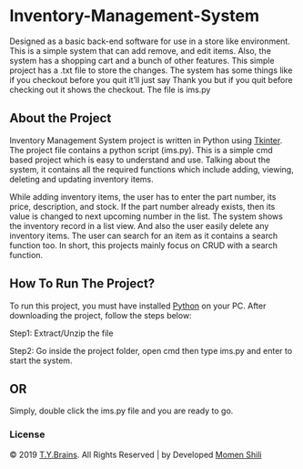 # Inventory-Management-System

Designed as a basic back-end software for use in a store like environment. This is a simple system that can add remove, and edit items. Also, the system has a shopping cart and a bunch of other features. This simple project has a .txt file to store the changes. The system has some things like if you checkout before you quit it’ll just say Thank you but if you quit before checking out it shows the checkout. The file is ims.py

## About the Project
Inventory Management System project is written in Python using [Tkinter](http://www.tucows.com/preview/10029/TkInter). The project file contains a python script (ims.py). This is a simple cmd based project which is easy to understand and use. Talking about the system, it contains all the required functions which include adding, viewing, deleting and updating inventory items.

While adding inventory items, the user has to enter the part number, its price, description, and stock. If the part number already exists, then its value is changed to next upcoming number in the list. The system shows the inventory record in a list view. And also the user easily delete any inventory items. The user can search for an item as it contains a search function too. In short, this projects mainly focus on CRUD with a search function.

## How To Run The Project?

To run this project, you must have installed [Python](https://www.python.org/downloads/) on your PC. After downloading the project, follow the steps below:

Step1: Extract/Unzip the file

Step2: Go inside the project folder, open cmd then type ims.py and enter to start the system.

## OR

Simply, double click the ims.py file and you are ready to go.

### License
© 2019 [T.Y.Brains](https://www.tybrains.com/). All Rights Reserved | by Developed [Momen Shili](https://www.tybrains.com/momen%20shili/) 

